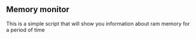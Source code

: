 ## Memory monitor

This is a simple script that will show you information about ram memory for a period of time
